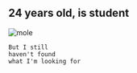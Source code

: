 ## 24 years old, is student

![mole](https://github.com/user-attachments/assets/701b266d-05a5-4c6e-96e0-6796a408d0be)

```U2
But I still
haven't found
what I'm looking for
```

<!--
**Purestone/Purestone** is a ✨ _special_ ✨ repository because its `README.md` (this file) appears on your GitHub profile.

Here are some ideas to get you started:

- 🔭 I’m currently working on ...
- 🌱 I’m currently learning ...
- 👯 I’m looking to collaborate on ...
- 🤔 I’m looking for help with ...
- 💬 Ask me about ...
- 📫 How to reach me: ...
- 😄 Pronouns: ...
- ⚡ Fun fact: ...
-->
